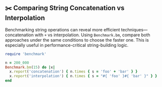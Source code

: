 ## ✂️ Comparing String Concatenation vs Interpolation

Benchmarking string operations can reveal more efficient techniques—concatenation with `+` vs interpolation. Using `Benchmark.bm`, compare both approaches under the same conditions to choose the faster one. This is especially useful in performance-critical string-building logic.

```ruby
require 'benchmark'

n = 200_000
Benchmark.bm(15) do |x|
  x.report('concatenation') { n.times { s = 'foo' + 'bar' } }
  x.report('interpolation') { n.times { s = "#{ 'foo' }#{ 'bar' }" } }
end
```
